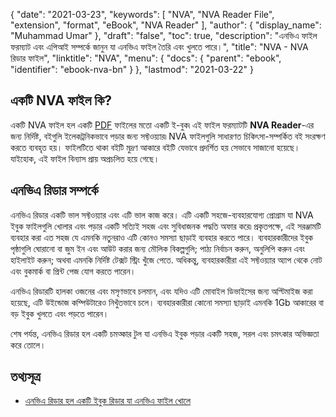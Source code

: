 {
  "date": "2021-03-23",
  "keywords": [
    "NVA",
    "NVA Reader File",
    "extension",
    "format",
    "eBook",
    "NVA Reader"
  ],
  "author": {
    "display_name": "Muhammad Umar"
  },
  "draft": "false",
  "toc": true,
  "description": "এনভিএ ফাইল ফরম্যাট এবং এপিআই সম্পর্কে জানুন যা এনভিএ ফাইল তৈরি এবং খুলতে পারে।",
  "title": "NVA - NVA রিডার ফাইল",
  "linktitle": "NVA",
  "menu": {
    "docs": {
      "parent": "ebook",
      "identifier": "ebook-nva-bn"
    }
  },
  "lastmod": "2021-03-22"
}

## একটি NVA ফাইল কি?
একটি NVA ফাইল হল একটি [PDF](/pdf/) ফাইলের মতো একটি ই-বুক৷ এই ফাইল ফরম্যাটটি **NVA Reader**-এর জন্য নির্দিষ্ট, বইগুলি ইলেকট্রনিকভাবে পড়ার জন্য সফ্টওয়্যার৷ NVA ফাইলগুলি সাধারণত চিকিৎসা-সম্পর্কিত বই সংরক্ষণ করতে ব্যবহৃত হয়। ফাইলটিতে থাকা বইটি মুদ্রণ আকারে বইটি যেভাবে প্রদর্শিত হয় সেভাবে সাজানো হয়েছে। যাইহোক, এই ফাইল বিন্যাস প্রায় অপ্রচলিত হয়ে গেছে।

## এনভিএ রিডার সম্পর্কে

এনভিএ রিডার একটি ভাল সফ্টওয়্যার এবং এটি ভাল কাজ করে। এটি একটি সহজে-ব্যবহারযোগ্য প্রোগ্রাম যা NVA ইবুক ফাইলগুলি খোলার এবং পড়ার একটি সত্যিই সহজ এবং সুবিধাজনক পদ্ধতি অফার করে৷ প্রকৃতপক্ষে, এই সরঞ্জামটি ব্যবহার করা এত সহজ যে এমনকি নতুনরাও এটি কোনও সমস্যা ছাড়াই ব্যবহার করতে পারে। ব্যবহারকারীদের ইবুক পৃষ্ঠাগুলি ঘোরানো বা জুম ইন এবং আউট করার জন্য মৌলিক বিকল্পগুলি; পাঠ্য নির্বাচন করুন, অনুলিপি করুন এবং হাইলাইট করুন; অথবা এমনকি নির্দিষ্ট টেক্সট স্ট্রিং খুঁজে পেতে. অধিকন্তু, ব্যবহারকারীরা এই সফ্টওয়্যার অ্যাপ থেকে নোট এবং বুকমার্ক বা প্রিন্ট পেজ যোগ করতে পারেন।

এনভিএ রিডারটি হালকা ওজনের এবং মসৃণভাবে চলমান, এবং যদিও এটি মোবাইল ডিভাইসের জন্য অপ্টিমাইজ করা হয়েছে, এটি উইন্ডোজ কম্পিউটারেও নিখুঁতভাবে চলে। ব্যবহারকারীরা কোনো সমস্যা ছাড়াই এমনকি 1Gb আকারের বা বড় ইবুক খুলতে এবং পড়তে পারেন।

শেষ পর্যন্ত, এনভিএ রিডার হল একটি চমত্কার টুল যা এনভিএ ইবুক পড়ার একটি সহজ, সরল এবং চমৎকার অভিজ্ঞতা করে তোলে।

## তথ্যসূত্র

* [এনভিএ রিডার হল একটি ইবুক রিডার যা এনভিএ ফাইল খোলে](https://nva-reader.informer.com/1.0/)



